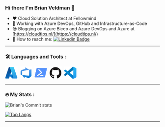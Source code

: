 ### Hi there I'm Brian Veldman 👋

 - ❤️ Cloud Solution Architect at Fellowmind 
 - 🚀 Working with Azure DevOps, GitHub and Infrastructure-as-Code
 - 😎 Blogging on Azure Bicep and Azure DevOps and Azure at [https://cloudtips.nl/](https://cloudtips.nl/)
 - 🤠 How to reach me: [![Linkedin Badge](https://img.shields.io/badge/LinkedIn-blue?style=flat&logo=Linkedin&logoColor=white)](https://www.linkedin.com/in/brian-veldman/)

---

### :hammer_and_wrench: Languages and Tools :
<div>
  <img src="https://github.com/devicons/devicon/blob/master/icons/azure/azure-original.svg" title="Azure" alt="Azure" width="40" height="40"/>&nbsp;
  <img src="https://github.com/devicons/devicon/blob/master/icons/azuredevops/azuredevops-original.svg" title="Azure DevOps" alt="Azure DevOps" width="40" height="40"/>&nbsp;
  <img src="https://github.com/devicons/devicon/blob/master/icons/powershell/powershell-original.svg" title="PowerShell" alt="PowerShell" width="40" height="40"/>&nbsp;
  <img src="https://github.com/devicons/devicon/blob/master/icons/github/github-original.svg" title="GitHub" alt="GitHub" width="40" height="40"/>&nbsp;
  <img src="https://github.com/devicons/devicon/blob/master/icons/vscode/vscode-original.svg" title="VSCode" alt="VSCode" width="40" height="40"/>&nbsp;
</div>

---

### :fire: My Stats :
![Brian's Commit stats](https://github-profile-summary-cards.vercel.app/api/cards/profile-details?username=brianveldman&theme=github_dark)

[![Top Langs](https://github-readme-stats.vercel.app/api/top-langs/?username=brianveldman&layout=compact&theme=vision-friendly-dark)](https://github.com/anuraghazra/github-readme-stats)

---
